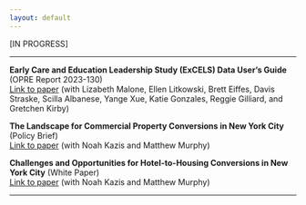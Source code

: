 ```yaml
---
layout: default
---
```


[IN PROGRESS]

***

<b>Early Care and Education Leadership Study (ExCELS) Data User’s Guide</b> (OPRE Report 2023-130)
<br>[Link to paper](https://www.mathematica.org/publications/early-care-and-education-leadership-study-excels-data-users-guide) (with Lizabeth Malone, Ellen Litkowski, Brett Eiffes, Davis Straske, Scilla Albanese, Yange Xue, Katie Gonzales, Reggie Gilliard, and Gretchen Kirby)

<b>The Landscape for Commercial Property Conversions in New York City</b> (Policy Brief)
<br>[Link to paper](https://furmancenter.org/research/publication/commercial-property-conversions) (with Noah Kazis and Matthew Murphy)

<b>Challenges and Opportunities for Hotel-to-Housing Conversions in New York City</b> (White Paper)
<br>[Link to paper](https://furmancenter.org/research/publication/challenges-and-opportunities-for-hotel-to-housing-conversions-in-new-york-c) (with Noah Kazis and Matthew Murphy)


***